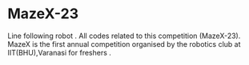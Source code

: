 # MazeX-23
Line following robot . All codes related to this competition (MazeX-23). 
MazeX is the first annual competition organised by the robotics club at IIT(BHU),Varanasi for freshers .
